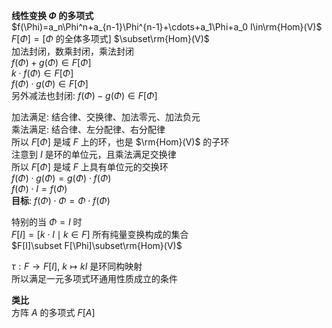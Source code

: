 **线性变换 $\Phi$ 的多项式**  
 $f(\Phi)=a_n\Phi^n+a_{n-1}\Phi^{n-1}+\cdots+a_1\Phi+a_0 I\in\rm{Hom}(V)$   
 $F[\Phi]=[\Phi$ 的全体多项式] $\subset\rm{Hom}(V)$   
加法封闭，数乘封闭，乘法封闭  
 $f(\Phi)+g(\Phi)\in F[\Phi]$   
 $k\cdot f(\Phi)\in F[\Phi]$   
 $f(\Phi)\cdot g(\Phi)\in F[\Phi]$   
另外减法也封闭:  $f(\Phi)-g(\Phi)\in F[\Phi]$   
  
加法满足: 结合律、交换律、加法零元、加法负元  
乘法满足: 结合律、左分配律、右分配律  
所以 $F[\Phi]$ 是域 $F$ 上的环，也是 $\rm{Hom}(V)$ 的子环  
注意到 $I$ 是环的单位元，且乘法满足交换律  
所以 $F[\Phi]$ 是域 $F$ 上具有单位元的交换环  
 $f(\Phi)\cdot g(\Phi)=g(\Phi)\cdot f(\Phi)$   
 $f(\Phi)\cdot I=f(\Phi)$   
**目标**: $f(\Phi)\cdot\Phi=\Phi\cdot f(\Phi)$   
  
特别的当 $\Phi=I$ 时  
 $F[I]=[k\cdot I\mid k\in F]$ 所有纯量变换构成的集合  
 $F[I]\subset F[\Phi]\subset\rm{Hom}(V)$   
  
 $\tau:F\to F[I],\ k\mapsto kI$ 是环同构映射  
所以满足一元多项式环通用性质成立的条件  
  
**类比**  
方阵 $A$ 的多项式 $F[A]$   

